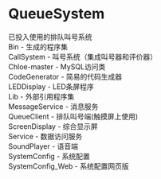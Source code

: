 # QueueSystem
已投入使用的排队叫号系统<br>
Bin - 生成的程序集<br>
CallSystem - 叫号系统（集成叫号器和评价器）<br>
Chloe-master - MySQL访问类<br>
CodeGenerator	- 简易的代码生成器<br>
LEDDisplay - LED条屏程序<br>
Lib - 外部引用程序集<br>
MessageService - 消息服务<br>
QueueClient - 排队叫号端(触摸屏上使用)<br>
ScreenDisplay	- 综合显示屏<br>
Service - 数据访问服务<br>
SoundPlayer - 语音端<br>
SystemConfig - 系统配置<br>
SystemConfig_Web - 系统配置网页版<br>
